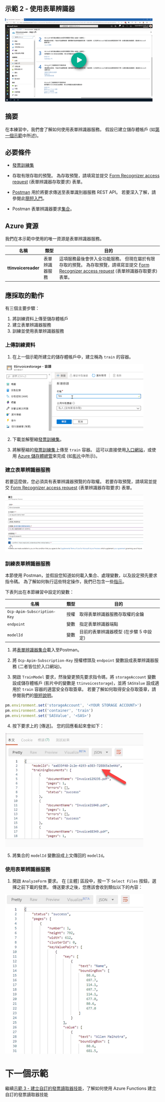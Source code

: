 ## <a name="demo-2---using-form-recognizer"></a>示範 2 - 使用表單辨識器

[![示範 2](images/demo2.png)](https://globaleventcdn.blob.core.windows.net/assets/aiml/aiml10/videos/Demo2.mp4 "示範 2")

## <a name="summary"></a>摘要
在本練習中，我們會了解如何使用表單辨識器服務。 假設已建立儲存體帳戶 (如[第一個示範](demo1.md)中所述)。


## <a name="what-you-need"></a>必要條件
- [發票訓練集](https://globaleventcdn.blob.core.windows.net/assets/aiml/aiml10/data/training.zip)

- 存取有限存取的預覽。 為存取預覽，請填寫並提交 [Form Recognizer access request](https://aka.ms/FormRecognizerRequestAccess) (表單辨識器存取要求) 表單。

- [Postman](https://www.getpostman.com/) 用於將要求傳送至表單識別器服務 REST API。 若要深入了解，請參閱此[簡短入門](postman.md)。

- Postman 表單辨識器要求[集合](src/Collections/Form_Recognizer.postman_collection.json)。

## <a name="azure-resources"></a>Azure 資源
我們在本示範中使用的唯一資源是表單辨識器服務。


| 名稱                       | 類型                            | 目的                    |
| -------------------------- | ------------------------------- | ------------------------- |
| **ttinvoicereader**       | 表單辨識器服務         | 這項服務最後會併入全功能服務。 但現在屬於有限存取的預覽。 為存取預覽，請填寫並提交 [Form Recognizer access request](https://aka.ms/FormRecognizerRequestAccess) (表單辨識器存取要求) 表單。  |


## <a name="what-to-do"></a>應採取的動作

有三個主要步驟：
1. 將訓練資料上傳至儲存體帳戶
2. 建立表單辨識器服務
3. 訓練並使用表單辨識器服務

### <a name="upload-training-data"></a>上傳訓練資料


1. 在上一個示範所建立的儲存體帳戶中，建立稱為 `train` 的容器。

[![建立容器](images/create_container.png)](https://docs.microsoft.com/en-us/azure/storage/blobs/storage-quickstart-blobs-portal?WT.mc_id=msignitethetour2019-github-aiml10 "建立容器")

2. 下載並解壓縮[發票訓練集](https://globaleventcdn.blob.core.windows.net/assets/aiml/aiml10/data/training.zip)。

3. 將解壓縮的[發票訓練集](https://globaleventcdn.blob.core.windows.net/assets/aiml/aiml10/data/training.zip)上傳至 `train` 容器。 這可以直接使用[入口網站](https://docs.microsoft.com/en-us/azure/storage/blobs/storage-quickstart-blobs-portal?WT.mc_id=msignitethetour2019-github-aiml10#upload-a-block-blob)，或使用 [Azure 儲存體總管](https://docs.microsoft.com/en-us/azure/vs-azure-tools-storage-explorer-blobs?WT.mc_id=msignitethetour2019-github-aiml10)來完成 (如[影片](https://globaleventcdn.blob.core.windows.net/assets/aiml/aiml10/videos/Demo2.mp4 "示範 1")中所示)。

### <a name="create-form-recognizer-service"></a>建立表單辨識器服務

若要這麼做，您必須具有表單辨識器預覽的存取權。 若要存取預覽，請填寫並提交 [Form Recognizer access request](https://aka.ms/FormRecognizerRequestAccess) (表單辨識器存取要求) 表單。 


[![表單辨識器](images/form_recognizer.png)](https://docs.microsoft.com/en-us/azure/cognitive-services/form-recognizer/overview?WT.mc_id=msignitethetour2019-github-aiml10#request-access "表單辨識器")

### <a name="train-the-form-recognizer-service"></a>訓練表單辨識器服務

本節使用 Postman，並假設您知道如何載入集合、處理變數，以及設定預先要求指令碼。 為了解如何執行這些特定操作，我們已包含一些[指示](postman.md)。

下表列出在本節練習中設定的變數：

| 名稱                       | 類型                            | 目的                    |
| -------------------------- | ------------------------------- | ------------------------- |
| `Ocp-Apim-Subscription-Key`       | 授權         | 取得表單辨識器服務存取權的金鑰  |
| `endpoint`       | 變數         | 指定表單辨識器端點  |
| `modelId`       | 變數         | 目前的表單辨識器模型 (在步驟 5 中設定)  |

1. 將[表單辨識器集合](src/Collections/Form_Recognizer.postman_collection.json)載入至Postman。

2. 將 `Ocp-Apim-Subscription-Key` 授權標頭及 `endpoint` 變數設成表單辨識器服務 (二者皆位於入口網站)。

3. 開啟 `TrainModel` 要求，然後變更預先要求指令碼，將 `storageAccount` 變數設成儲存體帳戶 (影片中的變數是 `ttinvoicestorage`)，並將 `SASValue` 設成適用於 `train` 容器的適當安全存取簽章。 若要了解如何取得安全存取簽章，請參閱我們的[簡短說明](sas.md)。

```javascript
pm.environment.set('storageAccount', '<YOUR STORAGE ACCOUNT>')
pm.environment.set('container', 'train')
pm.environment.set('SASValue', '<SAS>')
```

4. 按下要求上的 [傳送]。 您的回應看起來會如下：

![訓練回應](images/form_training.png "訓練回應")

5. 將集合的 `modelId` 變數設成上文傳回的 `modelId`。


### <a name="use-the-form-recognizer-service"></a>使用表單辨識器服務

1. 開啟 `AnalyzeForm` 要求。 在 [主體]  區段中，按一下 `Select Files` 按鈕，選擇之前下載的發票。 傳送要求之後，您應該會收到類似以下的內容：

![推斷回應](images/form_inference.png "推斷回應")

# <a name="next-demo"></a>下一個示範
繼續[示範 3 - 建立自訂的發票讀取器技能](demo3.md)，了解如何使用 Azure Functions 建立自訂的發票讀取器技能

